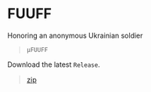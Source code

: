 # FUUFF

Honoring an anonymous Ukrainian soldier

> `µFUUFF`

Download the latest `Release`.

>[zip](https://github.com/PersonHood/FUUFF/archive/refs/tags/1.0.zip)

